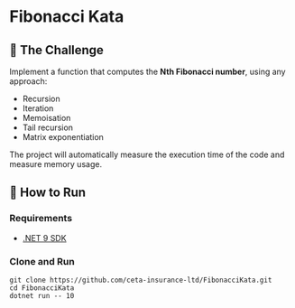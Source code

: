 # Fibonacci Kata

## 🎯 The Challenge

Implement a function that computes the **Nth Fibonacci number**, using any approach:

- Recursion
- Iteration
- Memoisation
- Tail recursion
- Matrix exponentiation

The project will automatically measure the execution time of the code and measure memory usage.

## 🚀 How to Run

### Requirements

- [.NET 9 SDK](https://dotnet.microsoft.com/en-us/download)

### Clone and Run

```shell
git clone https://github.com/ceta-insurance-ltd/FibonacciKata.git
cd FibonacciKata
dotnet run -- 10
```

